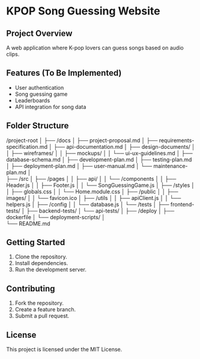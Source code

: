 # KPOP Song Guessing Website

## Project Overview
A web application where K-pop lovers can guess songs based on audio clips.

## Features (To Be Implemented)
- User authentication
- Song guessing game
- Leaderboards
- API integration for song data

## Folder Structure
/project-root
│ 
├── /docs 
│   ├── project-proposal.md 
│   ├── requirements-specification.md 
│   ├── api-documentation.md 
│   ├── design-documents/ 
│   │   ├── wireframes/ 
│   │   ├── mockups/ 
│   │   └── ui-ux-guidelines.md 
│   ├── database-schema.md 
│   ├── development-plan.md 
│   ├── testing-plan.md 
│   ├── deployment-plan.md 
│   ├── user-manual.md 
│   └── maintenance-plan.md 
│   
├── /src 
│   ├── /pages 
│   │   ├── api/ 
│   │   └── /components 
│   │   ├── Header.js 
│   │   ├── Footer.js 
│   │   └── SongGuessingGame.js 
│   ├── /styles 
│   │   ├── globals.css 
│   │   └── Home.module.css 
│   ├── /public 
│   │   ├── images/ 
│   │   └── favicon.ico 
│   ├── /utils 
│   │   ├── apiClient.js 
│   │   └── helpers.js 
│   ├── /config 
│   │   └── database.js 
│   └── /tests 
│       ├── frontend-tests/ 
│       ├── backend-tests/ 
│       └── api-tests/ 
│
├── /deploy 
│       ├── dockerfile 
│       └── deployment-scripts/ 
│   
└── README.md

## Getting Started
1. Clone the repository.
2. Install dependencies.
3. Run the development server.

## Contributing
1. Fork the repository.
2. Create a feature branch.
3. Submit a pull request.

## License
This project is licensed under the MIT License.
